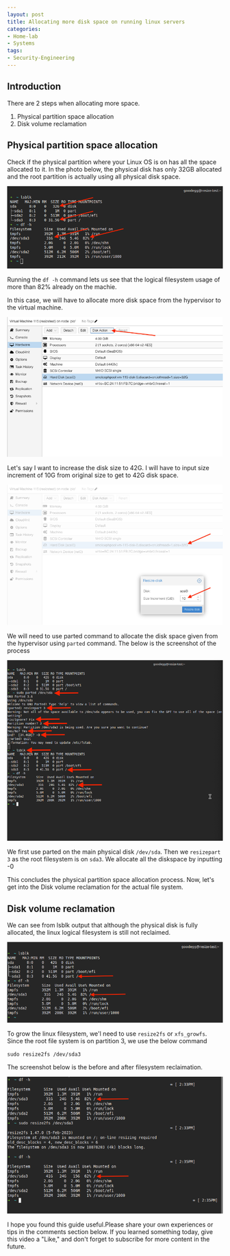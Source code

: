 ```yaml
---
layout: post
title: Allocating more disk space on running linux servers
categories:
- Home-lab
- Systems
tags:
- Security-Engineering
---
```


## Introduction

There are 2 steps when allocating more space.

1. Physical partition space allocation
2. Disk volume reclamation

## Physical partition space allocation

Check if the physical partition where your Linux OS is on has all the space allocated to it. In the photo below, the physical disk has only 32GB allocated and the root partition is actually using all physical disk space.

![lsblkoutput](/assets/img/diskresize/lsblk.png)

Running the `df -h` command lets us see that the logical filesystem usage of more than 82% already on the machie.

In this case, we will have to allocate more disk space from the hypervisor to the virtual machine. 

![hypervisordisk](/assets/img/diskresize/diskaction.png)

Let's say I want to increase the disk size to 42G. I will have to input size increment of 10G from original size to get to 42G disk space.

![allocatespace](/assets/img/diskresize/allocation.png)

We will need to use parted command to allocate the disk space given from the hypervisor using `parted` command. The below is the screenshot of the process

![parted](/assets/img/diskresize/parted.png)

We first use parted on the main physical disk `/dev/sda`.
Then we `resizepart 3` as the root filesystem is on `sda3`.
We allocate all the diskspace by inputting -0

This concludes the physical partition space allocation process. Now, let's get into the Disk volume reclamation for the actual file system.

## Disk volume reclamation

We can see from lsblk output that although the physical disk is fully allocated, the linux logical filesystem is still not reclaimed.

![allocatedbutnotreclaimed](/assets/img/diskresize/notreclaimed.png)

To grow the linux filesystem, we'l need to use `resize2fs` or `xfs_growfs`. Since the root file system is on partition 3, we use the below command

```
sudo resize2fs /dev/sda3
```

The screenshot below is the before and after filesystem reclaimation.

![afterreclaim](/assets/img/diskresize/afterreclaim.png)

I hope you found this guide useful.Please share your own experiences or tips in the comments section below. If you learned something today, give this video a "Like," and don't forget to subscribe for more content in the future.
